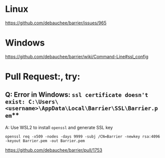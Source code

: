 # Linux
https://github.com/debauchee/barrier/issues/965

# Windows
https://github.com/debauchee/barrier/wiki/Command-Line#ssl_config

# Pull Request:, try:
## Q: Error in Windows: `ssl certificate doesn't exist: C:\Users\<username>\AppData\Local\Barrier\SSL\Barrier.pem`**
A: Use WSL2 to install `openssl` and generate SSL key

`openssl req -x509 -nodes -days 9999 -subj /CN=Barrier -newkey rsa:4096 -keyout Barrier.pem -out Barrier.pem`

https://github.com/debauchee/barrier/pull/1753

